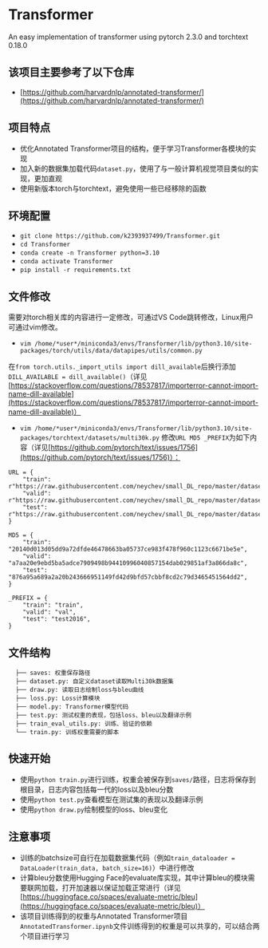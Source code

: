 # Transformer
An easy implementation of transformer using pytorch 2.3.0 and torchtext 0.18.0

## 该项目主要参考了以下仓库
- [https://github.com/harvardnlp/annotated-transformer/](https://github.com/harvardnlp/annotated-transformer/)

## 项目特点
- 优化Annotated Transformer项目的结构，便于学习Transformer各模块的实现
- 加入新的数据集加载代码`dataset.py`，使用了与一般计算机视觉项目类似的实现，更加直观
- 使用新版本torch与torchtext，避免使用一些已经移除的函数

## 环境配置
- `git clone https://github.com/k2393937499/Transformer.git`
- `cd Transformer`
- `conda create -n Transformer python=3.10`
- `conda activate Transformer`
- `pip install -r requirements.txt`

## 文件修改
需要对torch相关库的内容进行一定修改，可通过VS Code跳转修改，Linux用户可通过vim修改。
- `vim /home/*user*/miniconda3/envs/Transformer/lib/python3.10/site-packages/torch/utils/data/datapipes/utils/common.py`

在`from torch.utils._import_utils import dill_available`后换行添加`DILL_AVAILABLE = dill_available()`（详见[https://stackoverflow.com/questions/78537817/importerror-cannot-import-name-dill-available](https://stackoverflow.com/questions/78537817/importerror-cannot-import-name-dill-available)）
- `vim /home/*user*/miniconda3/envs/Transformer/lib/python3.10/site-packages/torchtext/datasets/multi30k.py`
修改`URL MD5 _PREFIX`为如下内容（详见[https://github.com/pytorch/text/issues/1756](https://github.com/pytorch/text/issues/1756)）：

```
URL = {
    "train": r"https://raw.githubusercontent.com/neychev/small_DL_repo/master/datasets/Multi30k/training.tar.gz",
    "valid": r"https://raw.githubusercontent.com/neychev/small_DL_repo/master/datasets/Multi30k/validation.tar.gz",
    "test": r"https://raw.githubusercontent.com/neychev/small_DL_repo/master/datasets/Multi30k/mmt_task1_test2016.tar.gz",
}

MD5 = {
    "train": "20140d013d05dd9a72dfde46478663ba05737ce983f478f960c1123c6671be5e",
    "valid": "a7aa20e9ebd5ba5adce7909498b94410996040857154dab029851af3a866da8c",
    "test": "876a95a689a2a20b243666951149fd42d9bfd57cbbf8cd2c79d3465451564dd2",
}

_PREFIX = {
    "train": "train",
    "valid": "val",
    "test": "test2016",
}
```

## 文件结构
```
  ├── saves: 权重保存路径
  ├── dataset.py: 自定义dataset读取Multi30k数据集
  ├── draw.py: 读取日志绘制loss与bleu曲线
  ├── loss.py: Loss计算模块
  ├── model.py: Transformer模型代码
  ├── test.py: 测试权重的表现，包括loss、bleu以及翻译示例
  ├── train_eval_utils.py: 训练、验证的依赖
  └── train.py: 训练权重需要的脚本
```

## 快速开始
- 使用`python train.py`进行训练，权重会被保存到`saves/`路径，日志将保存到根目录，日志内容包括每一代的loss以及bleu分数
- 使用`python test.py`查看模型在测试集的表现以及翻译示例
- 使用`python draw.py`绘制模型的loss、bleu变化

## 注意事项
- 训练的batchsize可自行在加载数据集代码（例如`train_dataloader = DataLoader(train_data, batch_size=16)`）中进行修改
- 计算bleu分数使用Hugging Face的evaluate库实现，其中计算bleu的模块需要联网加载，打开加速器以保证加载正常进行（详见[https://huggingface.co/spaces/evaluate-metric/bleu](https://huggingface.co/spaces/evaluate-metric/bleu)）
- 该项目训练得到的权重与Annotated Transformer项目`AnnotatedTransformer.ipynb`文件训练得到的权重是可以共享的，可以结合两个项目进行学习